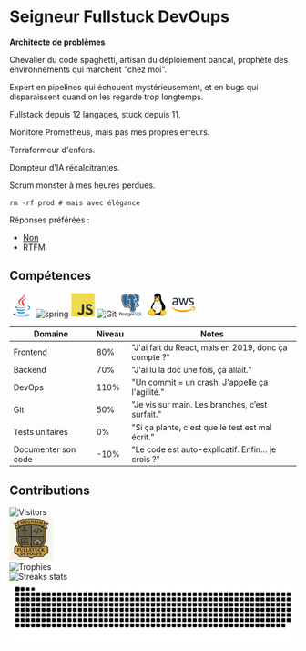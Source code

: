 # Seigneur Fullstuck DevOups

**Architecte de problèmes**

Chevalier du code spaghetti, artisan du déploiement bancal, prophète des environnements qui marchent "chez moi".

Expert en pipelines qui échouent mystérieusement, et en bugs qui disparaissent quand on les regarde trop longtemps.

Fullstack depuis 12 langages, stuck depuis 11.

Monitore Prometheus, mais pas mes propres erreurs.

Terraformeur d'enfers.

Dompteur d'IA récalcitrantes.

Scrum monster à mes heures perdues.

```shell
rm -rf prod # mais avec élégance
```

Réponses préférées :

- [Non](https://naas.isalman.dev/no)
- RTFM

## Compétences

<p>
  <picture>
    <source srcset="https://raw.githubusercontent.com/devicons/devicon/master/icons/java/java-original.svg">
    <img alt="Java" src="https://raw.githubusercontent.com/devicons/devicon/master/icons/java/java-original.svg" width="42" height="42" />
  </picture>
  <picture>
    <source srcset="https://www.vectorlogo.zone/logos/springio/springio-icon.svg">
    <img alt="spring" src="https://www.vectorlogo.zone/logos/springio/springio-icon.svg" width="42" height="42" />
  </picture>
  <picture>
    <source srcset="https://raw.githubusercontent.com/devicons/devicon/master/icons/javascript/javascript-original.svg">
    <img alt="Javascript" src="https://raw.githubusercontent.com/devicons/devicon/master/icons/javascript/javascript-original.svg" width="42" height="42" />
  </picture>
  <picture>
    <source srcset="https://www.vectorlogo.zone/logos/git-scm/git-scm-icon.svg">
    <img alt="Git" src="https://www.vectorlogo.zone/logos/git-scm/git-scm-icon.svg" width="42" height="42" />
  </picture>
  <picture>
    <source srcset="https://raw.githubusercontent.com/devicons/devicon/master/icons/postgresql/postgresql-original-wordmark.svg">
    <img alt="Postgresql" src="https://raw.githubusercontent.com/devicons/devicon/master/icons/postgresql/postgresql-original-wordmark.svg" width="42" height="42" />
  </picture>
  <picture>
    <source srcset="https://raw.githubusercontent.com/devicons/devicon/master/icons/linux/linux-original.svg">
    <img alt="Linux" src="https://raw.githubusercontent.com/devicons/devicon/master/icons/linux/linux-original.svg" width="42" height="42" />
  </picture>
  <picture>
    <source srcset="https://raw.githubusercontent.com/devicons/devicon/master/icons/amazonwebservices/amazonwebservices-original-wordmark.svg">
    <img alt="AWS" src="https://raw.githubusercontent.com/devicons/devicon/master/icons/amazonwebservices/amazonwebservices-original-wordmark.svg" width="42" height="42" />
  </picture>
</p>

| Domaine | Niveau | Notes |
|---------|--------|-------|
| Frontend | 80% | "J'ai fait du React, mais en 2019, donc ça compte ?" |
| Backend | 70% | "J'ai lu la doc une fois, ça allait." |
| DevOps | 110% | "Un commit = un crash. J'appelle ça l'agilité." |
| Git | 50% | "Je vis sur main. Les branches, c’est surfait." |
| Tests unitaires | 0% | "Si ça plante, c'est que le test est mal écrit." |
| Documenter son code | -10% | "Le code est auto-explicatif. Enfin… je crois ?" |

## Contributions

<picture>
<source srcset="https://visitor-badge.laobi.icu/badge?page_id=MaximeVernusset.MaximeVernusset">
  <img alt="Visitors" src="https://visitor-badge.laobi.icu/badge?page_id=MaximeVernusset.MaximeVernusset" />
</picture>
<br/>
<picture>
  <source srcset="https://raw.githubusercontent.com/MaximeVernusset/MaximeVernusset/refs/heads/main/badge.png">
  <img alt="Badge Seigneur Fullstuck Devoups" src="https://raw.githubusercontent.com/MaximeVernusset/MaximeVernusset/refs/heads/main/badge.png" width="15%" />
</picture>
<br/>
<picture>
    <source srcset="https://github-profile-trophy.vercel.app/?username=MaximeVernusset&theme=matrix&rank=-C,-B&no-bg=false&no-frame=true">
  <img alt="Trophies" src="https://github-profile-trophy.vercel.app/?username=MaximeVernusset&theme=matrix&rank=-C,-B&no-bg=false&no-frame=true" />
</picture>
<br/>
<picture>
  <source srcset="https://github-readme-streak-stats.herokuapp.com/?user=MaximeVernusset&">
  <img alt="Streaks stats" src="https://github-readme-streak-stats.herokuapp.com/?user=MaximeVernusset&" />
</picture>
<br/>
<picture>
  <source media="(prefers-color-scheme: dark)" srcset="https://raw.githubusercontent.com/MaximeVernusset/MaximeVernusset/output/github-contribution-grid-snake-dark.svg">
  <source media="(prefers-color-scheme: light)" srcset="https://raw.githubusercontent.com/MaximeVernusset/MaximeVernusset/output/github-contribution-grid-snake.svg">
  <img alt="Github contribution grid snake animation" src="https://raw.githubusercontent.com/MaximeVernusset/MaximeVernusset/output/github-contribution-grid-snake.svg">
</picture>
